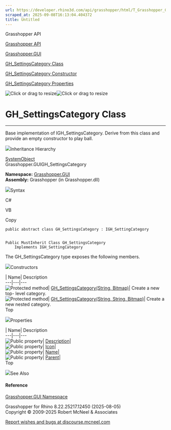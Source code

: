 ```yaml
---
url: https://developer.rhino3d.com/api/grasshopper/html/T_Grasshopper_GUI_GH_SettingsCategory.htm
scraped_at: 2025-09-08T16:13:04.404372
title: Untitled
---
```


Grasshopper API

[Grasshopper API](../html/723c01da-9986-4db2-8f53-6f3a7494df75.htm
"Grasshopper API")

[Grasshopper.GUI](../html/N_Grasshopper_GUI.htm "Grasshopper.GUI")

[GH_SettingsCategory Class](../html/T_Grasshopper_GUI_GH_SettingsCategory.htm
"GH_SettingsCategory Class")

[GH_SettingsCategory Constructor
](../html/Overload_Grasshopper_GUI_GH_SettingsCategory__ctor.htm
"GH_SettingsCategory Constructor ")

[GH_SettingsCategory
Properties](../html/Properties_T_Grasshopper_GUI_GH_SettingsCategory.htm
"GH_SettingsCategory Properties")

![Click or drag to resize](../icons/TocOpen.gif)![Click or drag to
resize](../icons/TocClose.gif)

# GH_SettingsCategory Class  
  
---  
  
Base implementation of IGH_SettingsCategory. Derive from this class and
provide an empty constructor to play ball.

![](../icons/SectionExpanded.png)Inheritance Hierarchy

[SystemObject](https://docs.microsoft.com/dotnet/api/system.object)  
Grasshopper.GUIGH_SettingsCategory  

**Namespace:** [Grasshopper.GUI](N_Grasshopper_GUI.htm)  
**Assembly:** Grasshopper (in Grasshopper.dll)

![](../icons/SectionExpanded.png)Syntax

C#

VB

Copy

    
    
    public abstract class GH_SettingsCategory : IGH_SettingCategory
    
    
    Public MustInherit Class GH_SettingsCategory
    	Implements IGH_SettingCategory

The GH_SettingsCategory type exposes the following members.

![](../icons/SectionExpanded.png)Constructors

| Name| Description  
---|---|---  
![Protected method](../icons/protmethod.gif)| [GH_SettingsCategory(String,
Bitmap)](M_Grasshopper_GUI_GH_SettingsCategory__ctor.htm)|  Create a new top-
level category.  
![Protected method](../icons/protmethod.gif)| [GH_SettingsCategory(String,
String, Bitmap)](M_Grasshopper_GUI_GH_SettingsCategory__ctor_1.htm)|  Create a
new nested category.  
Top

![](../icons/SectionExpanded.png)Properties

| Name| Description  
---|---|---  
![Public property](../icons/pubproperty.gif)|
[Description](P_Grasshopper_GUI_GH_SettingsCategory_Description.htm)|  
![Public property](../icons/pubproperty.gif)|
[Icon](P_Grasshopper_GUI_GH_SettingsCategory_Icon.htm)|  
![Public property](../icons/pubproperty.gif)|
[Name](P_Grasshopper_GUI_GH_SettingsCategory_Name.htm)|  
![Public property](../icons/pubproperty.gif)|
[Parent](P_Grasshopper_GUI_GH_SettingsCategory_Parent.htm)|  
Top

![](../icons/SectionExpanded.png)See Also

#### Reference

[Grasshopper.GUI Namespace](N_Grasshopper_GUI.htm)

Grasshopper for Rhino 8.22.25217.12450 (2025-08-05)  
Copyright © 2009-2025 Robert McNeel & Associates

[Report wishes and bugs at
discourse.mcneel.com](https://discourse.mcneel.com/c/grasshopper)

